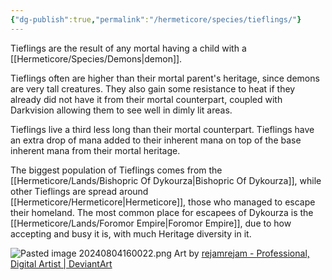 ```yaml
---
{"dg-publish":true,"permalink":"/hermeticore/species/tieflings/"}
---
```


Tieflings are the result of any mortal having a child with a [[Hermeticore/Species/Demons\|demon]].

Tieflings often are higher than their mortal parent's heritage, since demons are very tall creatures. They also gain some resistance to heat if they already did not have it from their mortal counterpart, coupled with Darkvision allowing them to see well in dimly lit areas.

Tieflings live a third less long than their mortal counterpart.
Tieflings have an extra drop of mana added to their inherent mana on top of the base inherent mana from their mortal heritage.

The biggest population of Tieflings comes from the [[Hermeticore/Lands/Bishopric Of Dykourza\|Bishopric Of Dykourza]], while other Tieflings are spread around [[Hermeticore/Hermeticore\|Hermeticore]], those who managed to escape their homeland. The most common place for escapees of Dykourza is the [[Hermeticore/Lands/Foromor Empire\|Foromor Empire]], due to how accepting and busy it is, with much Heritage diversity in it.

![Pasted image 20240804160022.png](/img/user/images/Pasted%20image%2020240804160022.png)
Art by [rejamrejam - Professional, Digital Artist | DeviantArt](https://www.deviantart.com/rejamrejam/gallery)